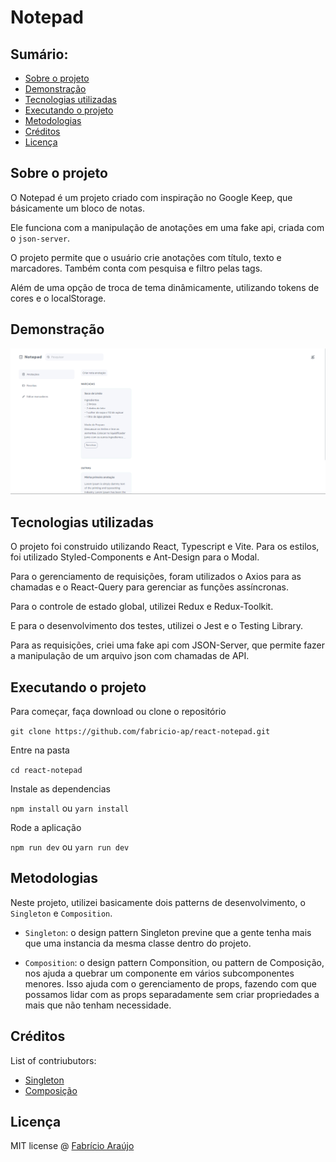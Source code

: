 # Notepad

## Sumário:

- [Sobre o projeto](#sobre-o-projeto)
- [Demonstração](#Demonstração)
- [Tecnologias utilizadas](#tecnologias-utilizadas)
- [Executando o projeto](#executando-o-rojeto)
- [Metodologias](#metodologias)
- [Créditos](#créditos)
- [Licença](#licença)

## Sobre o projeto

O Notepad é um projeto criado com inspiração no Google Keep, que básicamente um bloco de notas.

Ele funciona com a manipulação de anotações em uma fake api, criada com o `json-server`.

O projeto permite que o usuário crie anotações com título, texto e marcadores. Também conta com pesquisa e filtro pelas tags.

Além de uma opção de troca de tema dinâmicamente, utilizando tokens de cores e o localStorage.

## Demonstração

![Writing](/src/assets/image/Screenshot.png)

## Tecnologias utilizadas

O projeto foi construido utilizando React, Typescript e Vite. Para os estilos, foi utilizado Styled-Components e Ant-Design para o Modal.

Para o gerenciamento de requisições, foram utilizados o Axios para as chamadas e o React-Query para gerenciar as funções assíncronas.

Para o controle de estado global, utilizei Redux e Redux-Toolkit.

E para o desenvolvimento dos testes, utilizei o Jest e o Testing Library.

Para as requisições, criei uma fake api com JSON-Server, que permite fazer a manipulação de um arquivo json com chamadas de API.

## Executando o projeto

Para começar, faça download ou clone o repositório

`git clone https://github.com/fabricio-ap/react-notepad.git`

Entre na pasta

`cd react-notepad`

Instale as dependencias

`npm install` ou `yarn install`

Rode a aplicação

`npm run dev` ou `yarn run dev`

## Metodologias

Neste projeto, utilizei basicamente dois patterns de desenvolvimento, o `Singleton` e `Composition`.

- `Singleton`: o design pattern Singleton previne que a gente tenha mais que uma instancia da mesma classe dentro do projeto.

- `Composition`: o design pattern Componsition, ou pattern de Composição, nos ajuda a quebrar um componente em vários subcomponentes menores. Isso ajuda com o gerenciamento de props, fazendo com que possamos lidar com as props separadamente sem criar propriedades a mais que não tenham necessidade.

## Créditos

List of contriubutors:

- [Singleton](https://refactoring.guru/design-patterns/singleton/typescript/example)
- [Composição](https://dev.to/ricardolmsilva/composition-pattern-in-react-28mj)

## Licença

MIT license @ [Fabrício Araújo](https://github.com/fabricio-ap)
